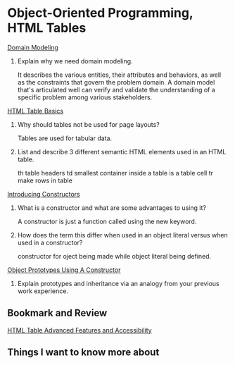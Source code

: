 # Object-Oriented Programming, HTML Tables
[Domain Modeling](https://github.com/codefellows/domain_modeling#domain-modeling)

1. Explain why we need domain modeling.

    It describes the various entities, their attributes and behaviors, as well as the constraints that govern the problem domain. A domain model that's articulated well can verify and validate the understanding of a specific problem among various stakeholders. 

[HTML Table Basics](https://developer.mozilla.org/en-US/docs/Learn/HTML/Tables/Basics)

1. Why should tables not be used for page layouts?

    Tables are used for tabular data. 

2. List and describe 3 different semantic HTML elements used in an HTML table.

    th table headers 
    td smallest container inside a table is a table cell
    tr make rows in table

[Introducing Constructors](https://developer.mozilla.org/en-US/docs/Learn/JavaScript/Objects/Basics#introducing_constructors)

1. What is a constructor and what are some advantages to using it?

    A constructor is just a function called using the new keyword.

2. How does the term this differ when used in an object literal versus when used in a constructor?

    constructor for oject being made while object literal being defined.


[Object Prototypes Using A Constructor](https://ui.dev/beginners-guide-to-javascript-prototype)

1. Explain prototypes and inheritance via an analogy from your previous work experience.




## Bookmark and Review
[HTML Table Advanced Features and Accessibility](https://developer.mozilla.org/en-US/docs/Learn/HTML/Tables/Advanced)


## Things I want to know more about

